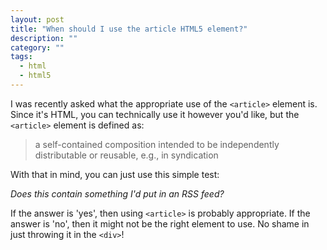 ```yaml
---
layout: post
title: "When should I use the article HTML5 element?"
description: ""
category: ""
tags:
  - html
  - html5
---
```


I was recently asked what the appropriate use of the `<article>` element is.
Since it's HTML, you can technically use it however you'd like, but the
`<article>` element is defined as:

> a self-contained composition intended to be independently distributable or
> reusable, e.g., in syndication

With that in mind, you can just use this simple test:

*Does this contain something I'd put in an RSS feed?*

If the answer is 'yes', then using `<article>` is probably appropriate. If the
answer is 'no', then it might not be the right element to use. No shame in just
throwing it in the `<div>`!

